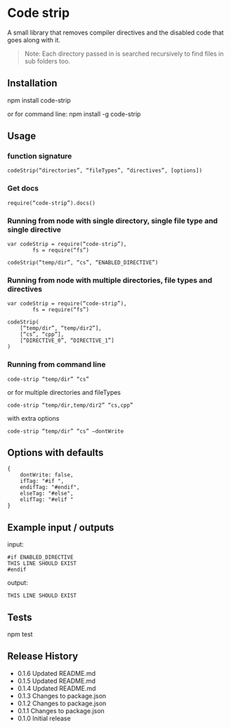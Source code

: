 Code strip
=========

A small library that removes compiler directives and the disabled code that goes along with it.

> Note: Each directory passed in is searched recursively to find files in sub folders too.


## Installation

  npm install code-strip

or for command line:
	npm install -g code-strip


## Usage

### function signature

	codeStrip(“directories”, “fileTypes”, “directives”, [options])

### Get docs

	require(“code-strip”).docs()

### Running from node with single directory, single file type and single directive

	var codeStrip = require(“code-strip”),
			fs = require(“fs”)

	codeStrip(“temp/dir”, “cs”, “ENABLED_DIRECTIVE”)

### Running from node with multiple directories, file types and directives

	var codeStrip = require(“code-strip”),
			fs = require(“fs”)

	codeStrip(
		[“temp/dir”, “temp/dir2”],
		[“cs”, “cpp”],
		[“DIRECTIVE_0”, “DIRECTIVE_1”]
	)

### Running from command line

	code-strip “temp/dir” “cs”

or for multiple directories and fileTypes

	code-strip “temp/dir,temp/dir2” “cs,cpp”

with extra options

	code-strip “temp/dir” “cs” —dontWrite


## Options with defaults

	{
		dontWrite: false,
		ifTag: "#if ",
		endifTag: "#endif",
		elseTag: "#else",
		elifTag: "#elif "
	}


## Example input / outputs

input:

	#if ENABLED_DIRECTIVE
    THIS LINE SHOULD EXIST
	#endif

output:

	
    THIS LINE SHOULD EXIST

	


## Tests

  npm test



## Release History
* 0.1.6 Updated README.md
* 0.1.5 Updated README.md
* 0.1.4 Updated README.md
* 0.1.3 Changes to package.json
* 0.1.2 Changes to package.json
* 0.1.1 Changes to package.json
* 0.1.0 Initial release